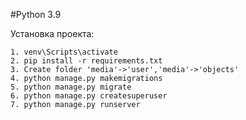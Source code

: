 #Python 3.9

Установка проекта: 

	1. venv\Scripts\activate
	2. pip install -r requirements.txt
	3. Create folder 'media'->'user','media'->'objects' 
	4. python manage.py makemigrations
	5. python manage.py migrate
	6. python manage.py createsuperuser
	7. python manage.py runserver
